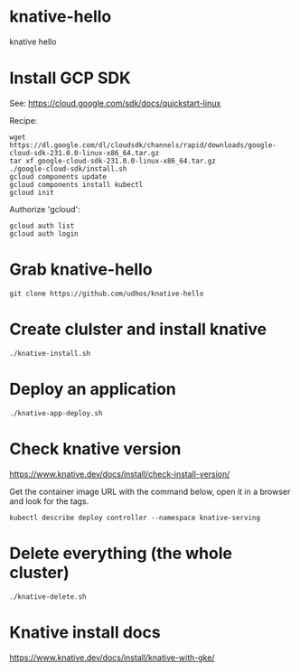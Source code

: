 # knative-hello

knative hello

# Install GCP SDK

See: https://cloud.google.com/sdk/docs/quickstart-linux

Recipe:

    wget https://dl.google.com/dl/cloudsdk/channels/rapid/downloads/google-cloud-sdk-231.0.0-linux-x86_64.tar.gz
    tar xf google-cloud-sdk-231.0.0-linux-x86_64.tar.gz
    ./google-cloud-sdk/install.sh
    gcloud components update
    gcloud components install kubectl
    gcloud init

Authorize 'gcloud':

    gcloud auth list
    gcloud auth login

# Grab knative-hello

    git clone https://github.com/udhos/knative-hello

# Create clulster and install knative

    ./knative-install.sh

# Deploy an application

    ./knative-app-deploy.sh

# Check knative version

https://www.knative.dev/docs/install/check-install-version/

Get the container image URL with the command below, open it in a browser and look for the tags.

    kubectl describe deploy controller --namespace knative-serving

# Delete everything (the whole cluster)

    ./knative-delete.sh

# Knative install docs

https://www.knative.dev/docs/install/knative-with-gke/

